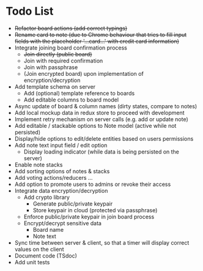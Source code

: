 # Todo List

* ~~Refactor board actions (add correct typings)~~
* ~~Rename card to note (due to Chrome behaviour that tries to fill input fields with the placeholder '...card...' with
  credit card information)~~
* Integrate joining board confirmation process
    * ~~Join directly (public board)~~
    * Join with required confirmation
    * Join with passphrase
    * (Join encrypted board) upon implementation of encryption/decryption
* Add template schema on server
    * Add (optional) template reference to boards
    * Add editable columns to board model
* Async update of board & column names (dirty states, compare to notes)
* Add local mockup data in redux store to proceed with development
* Implement retry mechanism on server calls (e.g. add or update note)
* Add editable / stackable options to Note model (active while not persisted)
* Display/hide options to edit/delete entities based on users permissions
* Add note text input field / edit option
    * Display loading indicator (while data is being persisted on the server)
* Enable note stacks
* Add sorting options of notes & stacks
* Add voting actions/reducers ...
* Add option to promote users to admins or revoke their access
* Integrate data encryption/decryption
    * Add crypto library
        * Generate public/private keypair
        * Store keypair in cloud (protected via passphrase)
    * Enforce public/private keypair in join board process
    * Encrypt/decrypt sensitive data
        * Board name
        * Note text
* Sync time between server & client, so that a timer will display correct
  values on the client
* Document code (TSdoc)
* Add unit tests

    
